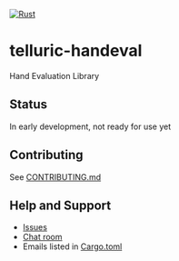 [![Rust](https://github.com/TelluricDeckay/telluric-handeval/workflows/Rust/badge.svg?branch=trunk)](https://github.com/TelluricDeckay/telluric-handeval/actions?query=workflow%3ARust)

# telluric-handeval

Hand Evaluation Library

## Status

In early development, not ready for use yet

## Contributing

See
[CONTRIBUTING.md](https://github.com/TelluricDeckay/telluric-handeval/blob/trunk/CONTRIBUTING.md)

## Help and Support

* [Issues](https://github.com/TelluricDeckay/telluric-handeval/issues)
* [Chat room](https://telluric-deckay.zulipchat.com/)
* Emails listed in [Cargo.toml](https://github.com/TelluricDeckay/telluric-handeval/blob/trunk/Cargo.toml)
